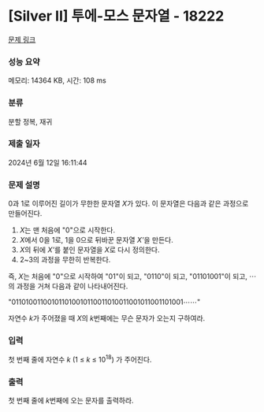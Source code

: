 # [Silver II] 투에-모스 문자열 - 18222 

[문제 링크](https://www.acmicpc.net/problem/18222) 

### 성능 요약

메모리: 14364 KB, 시간: 108 ms

### 분류

분할 정복, 재귀

### 제출 일자

2024년 6월 12일 16:11:44

### 문제 설명

<p>0과 1로 이루어진 길이가 무한한 문자열 <em>X</em>가 있다. 이 문자열은 다음과 같은 과정으로 만들어진다.</p>

<ol>
	<li><em>X</em>는 맨 처음에 "0"으로 시작한다. </li>
	<li><em>X</em>에서 0을 1로, 1을 0으로 뒤바꾼 문자열 <em>X'</em>을 만든다.</li>
	<li><em>X</em>의 뒤에 <em>X'</em>를 붙인 문자열을 <em>X</em>로 다시 정의한다. </li>
	<li>2~3의 과정을 무한히 반복한다.</li>
</ol>

<p>즉, <em>X</em>는 처음에 "0"으로 시작하여 "01"이 되고, "0110"이 되고, "01101001"이 되고, ⋯ 의 과정을 거쳐 다음과 같이 나타내어진다.</p>

<p>    "011010011001011010010110011010011001011001101001⋯⋯"</p>

<p>자연수 <em>k</em>가 주어졌을 때 <em>X</em>의 <em>k</em>번째에는 무슨 문자가 오는지 구하여라.</p>

### 입력 

 <p>첫 번째 줄에 자연수 <em>k</em> (1 ≤ <em>k</em> ≤ 10<sup>18</sup>) 가 주어진다.</p>

### 출력 

 <p>첫 번째 줄에 <em>k</em>번째에 오는 문자를 출력하라.</p>

